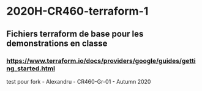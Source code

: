 # 2020H-CR460-terraform-1
## Fichiers terraform de base pour les demonstrations en classe
### https://www.terraform.io/docs/providers/google/guides/getting_started.html



test pour fork - Alexandru - CR460-Gr-01 - Autumn 2020
